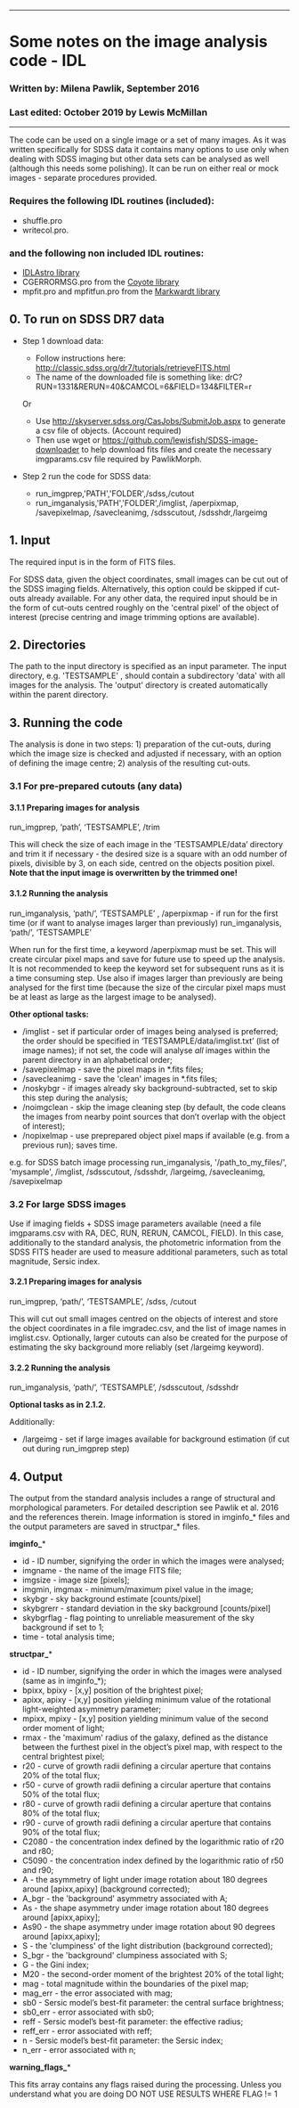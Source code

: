 **************************************************************
# Some notes on the image analysis code - IDL

### Written by: Milena Pawlik, September 2016
### Last edited: October 2019 by Lewis McMillan
**************************************************************

The code can be used on a single image or a set of many images. As it was written specifically for SDSS data it contains many options to use only when dealing with SDSS imaging but other data sets can be analysed as well (although this needs some polishing). It can be run on either real or mock images - separate procedures provided.

### Requires the following IDL routines (included):
- shuffle.pro
- writecol.pro.
### and the following non included IDL routines:
 - [IDLAstro library](https://github.com/wlandsman/IDLAstro)
 - CGERRORMSG.pro from the [Coyote library](http://www.idlcoyote.com/documents/programs.php#COYOTE_LIBRARY_DOWNLOAD)
 - mpfit.pro and mpfitfun.pro from the [Markwardt library](http://cow.physics.wisc.edu/~craigm/idl/idl.html)

## 0. To run on SDSS DR7 data
- Step 1 download data:
  - Follow instructions here: http://classic.sdss.org/dr7/tutorials/retrieveFITS.html
  - The name of the downloaded file is something like: drC?RUN=1331&RERUN=40&CAMCOL=6&FIELD=134&FILTER=r
  
  Or
  
  - Use http://skyserver.sdss.org/CasJobs/SubmitJob.aspx to generate a csv file of objects. (Account required)
  - Then use wget or https://github.com/lewisfish/SDSS-image-downloader to help download fits files and create the necessary imgparams.csv file required by PawlikMorph.

- Step 2 run the code for SDSS data:
  - run_imgprep,'PATH','FOLDER',/sdss,/cutout
  - run_imganalysis,'PATH','FOLDER',/imglist, /aperpixmap, /savepixelmap, /savecleanimg, /sdsscutout, /sdsshdr,/largeimg


## 1. Input
The required input is in the form of FITS files.

For SDSS data, given the object coordinates, small images can be cut out of the SDSS imaging fields. Alternatively, this option could be skipped if cut-outs already available. For any other data, the required input should be in the form of cut-outs centred roughly on the 'central pixel' of the object of interest (precise centring and image trimming options are available).

## 2. Directories
The path to the input directory is specified as an input parameter. The input directory, e.g. 'TESTSAMPLE' , should contain a subdirectory 'data'  with all images for the analysis. The 'output' directory is created automatically within the parent directory.  

## 3. Running the code
The analysis is done in two steps: 1) preparation of the cut-outs, during which the image size is checked and adjusted if necessary, with an option of defining the image centre; 2) analysis of the resulting cut-outs. 

### 3.1 For pre-prepared cutouts (any data)

#### 3.1.1 Preparing images for analysis 
	
run_imgprep, ‘path’, ‘TESTSAMPLE’, /trim 

This will check the size of each image in the ‘TESTSAMPLE/data’ directory and trim it if necessary - the desired size is a square with an odd number of pixels, divisible by 3, on each side, centred on the objects position pixel. **Note that the input image is overwritten by the trimmed one!**

#### 3.1.2  Running the analysis
		
run_imganalysis, ‘path/’, ‘TESTSAMPLE’ , /aperpixmap - if run for the first time (or if want to analyse images larger than previously)
		run_imganalysis, ‘path/’, ‘TESTSAMPLE’ 
	
When run for the first time, a keyword /aperpixmap must be set. This will create circular pixel maps and save for future use to speed up the analysis. It is not recommended to keep the keyword set for subsequent runs as it is a time consuming step.
Use also if images larger than previously are being analysed for the first time (because the size of the circular pixel maps must be at least as large as the largest image to be analysed).

**Other optional tasks:**
- /imglist -  set if particular order of images being analysed is preferred; the order should be specified in ‘TESTSAMPLE/data/imglist.txt’  (list of image names); if not set, the code will analyse *all* images within the parent directory in an alphabetical order;
- /savepixelmap - save the pixel maps in *.fits files;
- /savecleanimg - save the 'clean' images in *.fits files;
- /noskybgr - if images already sky background-subtracted, set to skip this step during the analysis;
- /noimgclean - skip the image cleaning step (by default, the code cleans the images from nearby point sources that don’t overlap with the object of interest);
- /nopixelmap - use preprepared object pixel maps if available (e.g. from a previous run); saves time.

e.g. for SDSS batch image processing
run_imganalysis, '/path_to_my_files/', 'mysample', /imglist, /sdsscutout, /sdsshdr, /largeimg, /savecleanimg, /savepixelmap

### 3.2 For large SDSS images

Use if imaging fields + SDSS image parameters available (need a file imgparams.csv with RA, DEC, RUN, RERUN, CAMCOL, FIELD). In this case, additionally to the standard analysis, the photometric information from the SDSS FITS header are used to measure additional parameters, such as total magnitude, Sersic index. 

#### 3.2.1 Preparing images for analysis 

run_imgprep, ‘path/’, ‘TESTSAMPLE’, /sdss, /cutout

This will cut out small images centred on the objects of interest and store the object coordinates in a file imgradec.csv, and the list of image names in imglist.csv. Optionally, larger cutouts can also be created for the purpose of estimating the sky background more reliably (set /largeimg keyword).

#### 3.2.2 Running the analysis

run_imganalysis, ‘path/’, ‘TESTSAMPLE’, /sdsscutout, /sdsshdr 
		
**Optional tasks as in 2.1.2.**

Additionally:
- /largeimg - set if large images available for background estimation (if cut out during run_imgprep step)
    
		

## 4. Output 
The output from the standard analysis includes a range of structural and morphological parameters. For detailed description see Pawlik et al. 2016 and the references therein.
Image information is stored in imginfo_* files and the output parameters are saved in structpar_* files.

**imginfo_***

- id - ID number, signifying the order in which the images were analysed;
- imgname - the name of the image FITS file;
- imgsize - image size [pixels];
- imgmin, imgmax  - minimum/maximum pixel value in the image;
- skybgr - sky background estimate [counts/pixel]
- skybgrerr - standard deviation in the sky background [counts/pixel]
- skybgrflag - flag pointing to unreliable measurement of the sky background if set to 1;
- time - total analysis time;

**structpar_***

- id -  ID number, signifying the order in which the images were analysed (same as in imginfo_*);
- bpixx, bpixy - [x,y] position of the brightest pixel;
- apixx, apixy - [x,y] position yielding minimum value of the rotational light-weighted asymmetry parameter;
- mpixx, mpixy - [x,y] position yielding minimum value of the second order moment of light;
- rmax - the 'maximum' radius of the galaxy, defined as the distance between the furthest pixel in the object’s pixel map, with respect to the central brightest pixel;
- r20 - curve of growth radii defining a circular aperture that contains 20% of the total flux;
- r50 - curve of growth radii defining a circular aperture that contains 50% of the total flux;
- r80 - curve of growth radii defining a circular aperture that contains 80% of the total flux;
- r90 - curve of growth radii defining a circular aperture that contains 90% of the total flux;
- C2080 - the concentration index defined by the logarithmic ratio of  r20 and r80;
- C5090 - the concentration index defined by the logarithmic ratio of  r50 and r90;
- A - the asymmetry of light under image rotation about 180 degrees around [apixx,apixy] (background corrected);
- A_bgr - the 'background' asymmetry associated with A;
- As  - the shape asymmetry under image rotation about 180 degrees around [apixx,apixy];
- As90  - the shape asymmetry under image rotation about 90 degrees around [apixx,apixy];
- S - the 'clumpiness' of the light distribution (background corrected);
- S_bgr - the 'background' clumpiness associated with S;
- G - the Gini index;
- M20 - the second-order moment of the brightest 20% of the total light;
- mag - total magnitude within the boundaries of the pixel map;
- mag_err - the error associated with mag;
- sb0 - Sersic model’s best-fit parameter: the central surface brightness;
- sb0_err - error associated with sb0;
- reff - Sersic model’s best-fit parameter: the effective radius;
- reff_err - error associated with reff;
- n - Sersic model’s best-fit parameter: the Sersic index;
- n_err - error associated with n;

**warning_flags_***

This fits array contains any flags raised during the processing. Unless you understand what you are doing DO NOT USE RESULTS WHERE FLAG != 1


	
	
